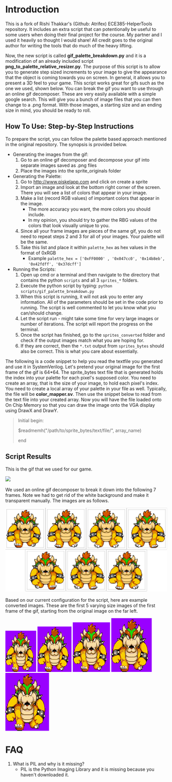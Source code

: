 # Introduction

This is a fork of Rishi Thakkar's (Github: Atrifex) ECE385-HelperTools repository. It includes an extra script that can potentionally be useful to some users when doing their final project for the course. My partner and I used it heavily so thought I would share! All credit goes to the original author for writing the tools that do much of the heavy lifting.

Now, the new script is called **gif\_palette\_breakdown.py** and it is a modification of an already included script **png\_to\_palette\_relative\_resizer.py**. The purpose of this script is to allow you to generate step sized increments to your image to give the appearance that the object is coming towards you on screen. In general, it allows you to present a 3D feel to your game. This script works great for gifs such as the one we used, shown below. You can break the gif you want to use through an online gif decomposer. These are very easily available with a simple google search. This will give you a bunch of image files that you can then change to a .png format. With those images, a starting size and an ending size in mind, you should be ready to roll.


## How To Use: Step-by-Step Instructions


To prepare the script, you can follow the palette based approach mentioned in the original repository. The synopsis is provided below.

-   Generating the images from the gif:
    1.  Go to an online gif decomposer and decompose your gif into separate images saved as .png files
    2. Place the images into the sprite_originals folder
-   Generating the Palette:
	 1. Go to <http://www.piskelapp.com> and click on create a sprite
    2.  Import an image and look at the bottom right corner of the screen. There you will see a list of colors that appear in your image.
    3.  Make a list (record RGB values) of important colors that appear in the image.
        -   The more accuracy you want, the more colors you should include.
        -   In my opinion, you should try to gather the RBG values of the colors that look visually unique to you.
    4.  Since all your frame images are pieces of the same gif, you do not need to repeat steps 2 and 3 for all of your images. Your palette will be the same.
    5.  Take this list and place it within `palette_hex` as hex values in the format of 0xRGB
        -   Example `palette_hex = ['0xFF0000' , '0x047cc0', '0x14b8eb', '0x42fdff', '0x37dcff']`
-   Running the Scripts:
    1.  Open up cmd or a terminal and then navigate to the directory that contains the python `scripts` and all 3 `sprites_*` folders. 
    2.  Execute the python script by typing: `python scripts/gif_palette_breakdown.py`
    4.  When this script is running, it will not ask you to enter any information. All of the parameters should be set in the code prior to running. The script is well commented to let you know what you can/should change.
    5.  Let the script run - might take some time for very large images or number of iterations. The script will report the progress on the terminal.
    6.  Once the script has finished, go to the `sprites_converted` folder and check if the output images match what you are hoping for.
    7.  If they are correct, then the `*.txt` output from `sprites_bytes` should also be correct. This is what you care about essentially.

The following is a code snippet to help you read the textfile you generated and use it in SystemVerilog. Let's pretend your original image for the first frame of the gif is 64*64. The sprite\_bytes text file that is generated holds the index into your palette for each pixel's supposed color. You need to create an array, that is the size of your image, to hold each pixel's index. You need to create a local array of your palette in your file as well. Typically, the file will be **color_mapper.sv**. Then use the snippet below to read from the text file into your created array. Now you will have the file loaded onto On Chip Memory so that you can draw the image onto the VGA display using DrawX and DrawY.


> Initial begin:
>
> $readmemh("/path/to/sprite\_bytes/text/file/", array\_name)
> 
> end


## Script Results

This is the gif that we used for our game. 

![](https://thumbs.gfycat.com/UnacceptableNeglectedGuillemot-max-1mb.gif)

We used an online gif decomposer to break it down into the following 7 frames. Note we had to get rid of the white background and make it transparent manually. The images are as follows.

![alt text](https://github.com/hkmodhera/ECE385-HelperTools/blob/master/PNG%20To%20Hex/On-Chip%20Memory/sprite_originals/collageBowser.png)

Based on our current configuration for the script, here are example converted images. These are the first 5 varying size images of the first frame of the gif, starting from the original image on the far left.

![alt text](https://github.com/hkmodhera/ECE385-HelperTools/blob/master/PNG%20To%20Hex/On-Chip%20Memory/sprite_converted/frames21_conv/bowserT_f1_96_128.png)
![alt text](https://github.com/hkmodhera/ECE385-HelperTools/blob/master/PNG%20To%20Hex/On-Chip%20Memory/sprite_converted/frames21_conv/bowserT_f1_106_141.png)
![alt text](https://github.com/hkmodhera/ECE385-HelperTools/blob/master/PNG%20To%20Hex/On-Chip%20Memory/sprite_converted/frames21_conv/bowserT_f1_116_154.png)
![alt text](https://github.com/hkmodhera/ECE385-HelperTools/blob/master/PNG%20To%20Hex/On-Chip%20Memory/sprite_converted/frames21_conv/bowserT_f1_126_167.png)
![alt text](https://github.com/hkmodhera/ECE385-HelperTools/blob/master/PNG%20To%20Hex/On-Chip%20Memory/sprite_converted/frames21_conv/bowserT_f1_136_180.png)

# FAQ

1.  What is PIL and why is it missing?
    -   PIL is the Python Imaging Library and it is missing because you haven't downloaded it.


